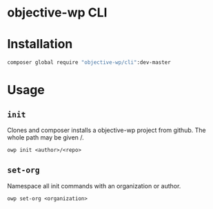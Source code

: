 # objective-wp CLI

# Installation

```bash
composer global require "objective-wp/cli":dev-master
```
# Usage

## `init`

Clones and composer installs a objective-wp project from github. The whole path may be
given <author>/<repo>. 

```
owp init <author>/<repo>
```

## `set-org` 

Namespace all init commands with an organization or author.

```
owp set-org <organization>
```